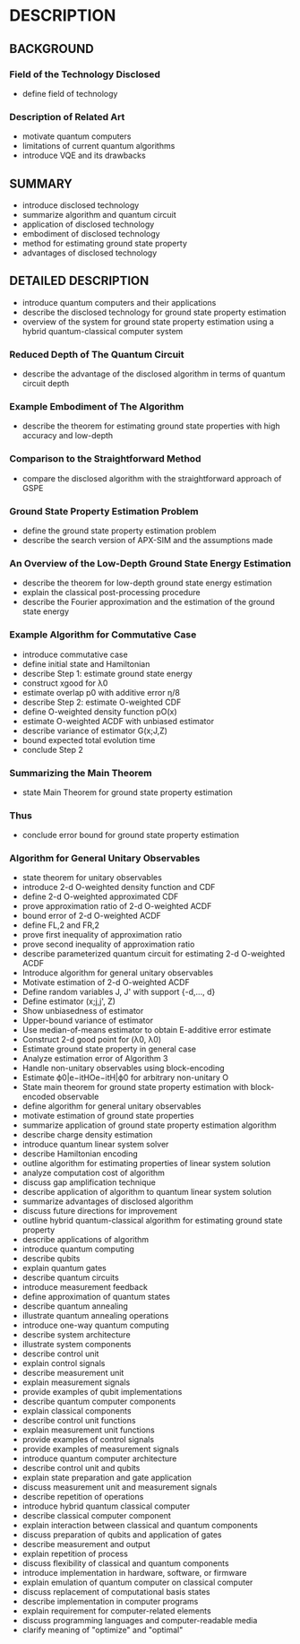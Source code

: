 # DESCRIPTION

## BACKGROUND

### Field of the Technology Disclosed

- define field of technology

### Description of Related Art

- motivate quantum computers
- limitations of current quantum algorithms
- introduce VQE and its drawbacks

## SUMMARY

- introduce disclosed technology
- summarize algorithm and quantum circuit
- application of disclosed technology
- embodiment of disclosed technology
- method for estimating ground state property
- advantages of disclosed technology

## DETAILED DESCRIPTION

- introduce quantum computers and their applications
- describe the disclosed technology for ground state property estimation
- overview of the system for ground state property estimation using a hybrid quantum-classical computer system

### Reduced Depth of The Quantum Circuit

- describe the advantage of the disclosed algorithm in terms of quantum circuit depth

### Example Embodiment of The Algorithm

- describe the theorem for estimating ground state properties with high accuracy and low-depth

### Comparison to the Straightforward Method

- compare the disclosed algorithm with the straightforward approach of GSPE

### Ground State Property Estimation Problem

- define the ground state property estimation problem
- describe the search version of APX-SIM and the assumptions made

### An Overview of the Low-Depth Ground State Energy Estimation

- describe the theorem for low-depth ground state energy estimation
- explain the classical post-processing procedure
- describe the Fourier approximation and the estimation of the ground state energy

### Example Algorithm for Commutative Case

- introduce commutative case
- define initial state and Hamiltonian
- describe Step 1: estimate ground state energy
- construct xgood for λ0
- estimate overlap p0 with additive error η/8
- describe Step 2: estimate O-weighted CDF
- define O-weighted density function pO(x)
- estimate O-weighted ACDF with unbiased estimator
- describe variance of estimator G(x;J,Z)
- bound expected total evolution time
- conclude Step 2

### Summarizing the Main Theorem

- state Main Theorem for ground state property estimation

### Thus

- conclude error bound for ground state property estimation

### Algorithm for General Unitary Observables

- state theorem for unitary observables
- introduce 2-d O-weighted density function and CDF
- define 2-d O-weighted approximated CDF
- prove approximation ratio of 2-d O-weighted ACDF
- bound error of 2-d O-weighted ACDF
- define FL,2 and FR,2
- prove first inequality of approximation ratio
- prove second inequality of approximation ratio
- describe parameterized quantum circuit for estimating 2-d O-weighted ACDF
- Introduce algorithm for general unitary observables
- Motivate estimation of 2-d O-weighted ACDF
- Define random variables J, J' with support {-d,..., d}
- Define estimator (x;j,j', Z)
- Show unbiasedness of estimator
- Upper-bound variance of estimator
- Use median-of-means estimator to obtain E-additive error estimate
- Construct 2-d good point for (λ0, λ0)
- Estimate ground state property in general case
- Analyze estimation error of Algorithm 3
- Handle non-unitary observables using block-encoding
- Estimate ϕ0|e−itHOe−itH|ϕ0 for arbitrary non-unitary O
- State main theorem for ground state property estimation with block-encoded observable
- define algorithm for general unitary observables
- motivate estimation of ground state properties
- summarize application of ground state property estimation algorithm
- describe charge density estimation
- introduce quantum linear system solver
- describe Hamiltonian encoding
- outline algorithm for estimating properties of linear system solution
- analyze computation cost of algorithm
- discuss gap amplification technique
- describe application of algorithm to quantum linear system solution
- summarize advantages of disclosed algorithm
- discuss future directions for improvement
- outline hybrid quantum-classical algorithm for estimating ground state property
- describe applications of algorithm
- introduce quantum computing
- describe qubits
- explain quantum gates
- describe quantum circuits
- introduce measurement feedback
- define approximation of quantum states
- describe quantum annealing
- illustrate quantum annealing operations
- introduce one-way quantum computing
- describe system architecture
- illustrate system components
- describe control unit
- explain control signals
- describe measurement unit
- explain measurement signals
- provide examples of qubit implementations
- describe quantum computer components
- explain classical components
- describe control unit functions
- explain measurement unit functions
- provide examples of control signals
- provide examples of measurement signals
- introduce quantum computer architecture
- describe control unit and qubits
- explain state preparation and gate application
- discuss measurement unit and measurement signals
- describe repetition of operations
- introduce hybrid quantum classical computer
- describe classical computer component
- explain interaction between classical and quantum components
- discuss preparation of qubits and application of gates
- describe measurement and output
- explain repetition of process
- discuss flexibility of classical and quantum components
- introduce implementation in hardware, software, or firmware
- explain emulation of quantum computer on classical computer
- discuss replacement of computational basis states
- describe implementation in computer programs
- explain requirement for computer-related elements
- discuss programming languages and computer-readable media
- clarify meaning of "optimize" and "optimal"

